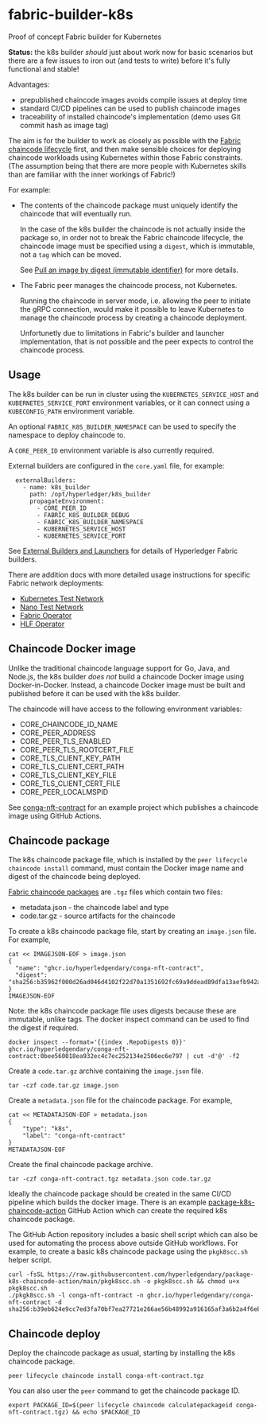 # fabric-builder-k8s

Proof of concept Fabric builder for Kubernetes

**Status:** the k8s builder _should_ just about work now for basic scenarios but there are a few issues to iron out (and tests to write) before it's fully functional and stable!

Advantages:

- prepublished chaincode images avoids compile issues at deploy time
- standard CI/CD pipelines can be used to publish chaincode images
- traceability of installed chaincode's implementation (demo uses Git commit hash as image tag)

The aim is for the builder to work as closely as possible with the [Fabric chaincode lifecycle](https://hyperledger-fabric.readthedocs.io/en/latest/chaincode_lifecycle.html) first, and then make sensible choices for deploying chaincode workloads using Kubernetes within those Fabric constraints.
(The assumption being that there are more people with Kubernetes skills than are familiar with the inner workings of Fabric!)

For example:

- The contents of the chaincode package must uniquely identify the chaincode that will eventually run.

  In the case of the k8s builder the chaincode is not actually inside the package so, in order not to break the Fabric chaincode lifecycle, the chaincode image must be specified using a `digest`, which is immutable, not a `tag` which can be moved.

  See [Pull an image by digest (immutable identifier)](https://docs.docker.com/engine/reference/commandline/pull/#pull-an-image-by-digest-immutable-identifier) for more details.

- The Fabric peer manages the chaincode process, not Kubernetes.

  Running the chaincode in server mode, i.e. allowing the peer to initiate the gRPC connection, would make it possible to leave Kubernetes to manage the chaincode process by creating a chaincode deployment.

  Unfortunetly due to limitations in Fabric's builder and launcher implementation, that is not possible and the peer expects to control the chaincode process.

## Usage

The k8s builder can be run in cluster using the `KUBERNETES_SERVICE_HOST` and `KUBERNETES_SERVICE_PORT` environment variables, or it can connect using a `KUBECONFIG_PATH` environment variable.

An optional `FABRIC_K8S_BUILDER_NAMESPACE` can be used to specify the namespace to deploy chaincode to.

A `CORE_PEER_ID` environment variable is also currently required.

External builders are configured in the `core.yaml` file, for example:

```
  externalBuilders:
    - name: k8s_builder
      path: /opt/hyperledger/k8s_builder
      propagateEnvironment:
        - CORE_PEER_ID
        - FABRIC_K8S_BUILDER_DEBUG
        - FABRIC_K8S_BUILDER_NAMESPACE
        - KUBERNETES_SERVICE_HOST
        - KUBERNETES_SERVICE_PORT
```

See [External Builders and Launchers](https://hyperledger-fabric.readthedocs.io/en/latest/cc_launcher.html) for details of Hyperledger Fabric builders.

There are addition docs with more detailed usage instructions for specific Fabric network deployments:

- [Kubernetes Test Network](docs/TEST_NETWORK_K8S.md)
- [Nano Test Network](docs/TEST_NETWORK_NANO.md)
- [Fabric Operator](docs/FABRIC_OPERATOR.md)
- [HLF Operator](docs/HLF_OPERATOR.md)

## Chaincode Docker image

Unlike the traditional chaincode language support for Go, Java, and Node.js, the k8s builder *does not* build a chaincode Docker image using Docker-in-Docker.
Instead, a chaincode Docker image must be built and published before it can be used with the k8s builder.

The chaincode will have access to the following environment variables:

- CORE_CHAINCODE_ID_NAME
- CORE_PEER_ADDRESS
- CORE_PEER_TLS_ENABLED
- CORE_PEER_TLS_ROOTCERT_FILE
- CORE_TLS_CLIENT_KEY_PATH
- CORE_TLS_CLIENT_CERT_PATH
- CORE_TLS_CLIENT_KEY_FILE
- CORE_TLS_CLIENT_CERT_FILE
- CORE_PEER_LOCALMSPID

See [conga-nft-contract](https://github.com/hyperledgendary/conga-nft-contract) for an example project which publishes a chaincode image using GitHub Actions.

## Chaincode package

The k8s chaincode package file, which is installed by the `peer lifecycle chaincode install` command, must contain the Docker image name and digest of the chaincode being deployed.

[Fabric chaincode packages](https://hyperledger-fabric.readthedocs.io/en/latest/cc_launcher.html#chaincode-packages) are `.tgz` files which contain two files:

- metadata.json - the chaincode label and type
- code.tar.gz - source artifacts for the chaincode

To create a k8s chaincode package file, start by creating an `image.json` file.
For example,

```shell
cat << IMAGEJSON-EOF > image.json
{
  "name": "ghcr.io/hyperledgendary/conga-nft-contract",
  "digest": "sha256:b35962f000d26ad046d4102f22d70a1351692fc69a9ddead89dfa13aefb942a7"
}
IMAGEJSON-EOF
```

Note: the k8s chaincode package file uses digests because these are immutable, unlike tags.
The docker inspect command can be used to find the digest if required.

```
docker inspect --format='{{index .RepoDigests 0}}' ghcr.io/hyperledgendary/conga-nft-contract:0bee560018ea932ec4c7ec252134e2506ec6e797 | cut -d'@' -f2
```

Create a `code.tar.gz` archive containing the `image.json` file.

```shell
tar -czf code.tar.gz image.json
```

Create a `metadata.json` file for the chaincode package.
For example,

```shell
cat << METADATAJSON-EOF > metadata.json
{
    "type": "k8s",
    "label": "conga-nft-contract"
}
METADATAJSON-EOF
```

Create the final chaincode package archive.

```shell
tar -czf conga-nft-contract.tgz metadata.json code.tar.gz
```

Ideally the chaincode package should be created in the same CI/CD pipeline which builds the docker image.
There is an example [package-k8s-chaincode-action](https://github.com/hyperledgendary/package-k8s-chaincode-action) GitHub Action which can create the required k8s chaincode package.

The GitHub Action repository includes a basic shell script which can also be used for automating the process above outside GitHub workflows.
For example, to create a basic k8s chaincode package using the `pkgk8scc.sh` helper script.

```shell
curl -fsSL https://raw.githubusercontent.com/hyperledgendary/package-k8s-chaincode-action/main/pkgk8scc.sh -o pkgk8scc.sh && chmod u+x pkgk8scc.sh
./pkgk8scc.sh -l conga-nft-contract -n ghcr.io/hyperledgendary/conga-nft-contract -d sha256:b39eb624e9cc7ed3fa70bf7ea27721e266ae56b48992a916165af3a6b2a4f6eb
```

## Chaincode deploy

Deploy the chaincode package as usual, starting by installing the k8s chaincode package.

```shell
peer lifecycle chaincode install conga-nft-contract.tgz
```

You can also user the `peer` command to get the chaincode package ID.

```shell
export PACKAGE_ID=$(peer lifecycle chaincode calculatepackageid conga-nft-contract.tgz) && echo $PACKAGE_ID
```
